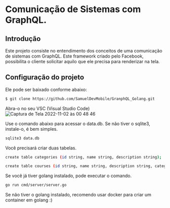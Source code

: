# Comunicação de Sistemas com GraphQL.

## Introdução
Este projeto consiste no entendimento dos conceitos de uma comunicação de sistemas com GraphQL. Este framework criado pelo Facebook, possibilita o cliente solicitar aquilo que ele precisa para renderizar na tela. 

## Configuração do projeto
Ele pode ser baixado conforme abaixo:
```sh
$ git clone https://github.com/SamuelDevMobile/GranphQL_Golang.git
```
Abra-o no seu VSC (Visual Studio Code)
![Captura de Tela 2022-11-02 às 00 48 46](https://user-images.githubusercontent.com/26841238/199391008-6f05552d-ef78-4e67-8206-2d5e123e1950.png)

Use o comando abaixo para acessar o data.db. Se não tiver o sqlite3, instale-o, é bem simples.
```sh
sqlite3 data.db
```
Você precisará criar duas tabelas.
```sh
create table categories (id string, name string, description string);
```
```sh
create table courses (id string, name string, description string, category_id string);
```
Se você já tiver golang instalado, pode executar o comando.
```sh
go run cmd/server/server.go
```
Se não tiver o golang instalado, recomendo usar docker para criar um container em golang :)
